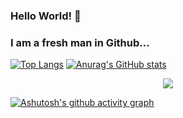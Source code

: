 ### Hello World! 👋
### I am a fresh man in Github...
[![Top Langs](https://github-readme-stats.vercel.app/api/top-langs/?username=whisperil&layout=compact)](https://github.com/anuraghazra/github-readme-stats)
[![Anurag's GitHub stats](https://github-readme-stats.vercel.app/api?username=whisperil&theme=highcontrast)](https://github.com/anuraghazra/github-readme-stats)

<div align="center"> <img src="https://github-profile-trophy.vercel.app/?username=whisperil" /> </div>


[![Ashutosh's github activity graph](https://github-readme-activity-graph.vercel.app/graph?username=whisperil&theme=github)](https://github.com/ashutosh00710/github-readme-activity-graph)


<!--
**whisperil/whisperil** is a ✨ _special_ ✨ repository because its `README.md` (this file) appears on your GitHub profile.

Here are some ideas to get you started:
- 🔭 I’m currently working on ...
- 🌱 I’m currently learning ...
- 👯 I’m looking to collaborate on ...
- 🤔 I’m looking for help with ...
- 💬 Ask me about ...
- 📫 How to reach me: ...
- 😄 Pronouns: ...
- ⚡ Fun fact: ...
-->
